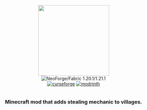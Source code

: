 <div align="center">
  <img src="https://raw.githubusercontent.com/mortuusars/resources/main/media/thief/main.png" width="225">
    <br>
  <img src="https://img.shields.io/badge/NeoForge/Fabric-1.20.1/1.21.1-e04e14" alt="NeoForge/Fabric 1.20.1/1.21.1">
    <br>
  <a href="https://curseforge.com/minecraft/mc-mods/thief"><img src="https://cf.way2muchnoise.eu/839159.svg" alt="curseforge"></a>
  <a href="https://modrinth.com/mod/thief"><img src="https://img.shields.io/modrinth/dt/dGtSkt4t?logo=modrinth&label=&suffix=%20&style=flat&color=242629&labelColor=5ca424&logoColor=1c1c1c" alt="modrinth"></a>
  <br>
</div>

<h1></h1>

<div align="center">
  <h3>Minecraft mod that adds stealing mechanic to villages.</h3>
</div>

